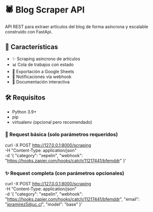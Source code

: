 # 🕷️ Blog Scraper API

API REST para extraer artículos del blog de forma asíncrona y escalable construido con FastApi.

## 🚀 Características

- ✨ Scraping asíncrono de artículos
- 📊 Cola de trabajos con estado
- 📝 Exportación a Google Sheets
- 🔔 Notificaciones vía webhook
- 📱 Documentación interactiva 

## 🛠️ Requisitos

- Python 3.9+
- pip
- virtualenv (opcional pero recomendado)

### 🚀 Request básica (solo parámetros requeridos)
curl -X POST http://127.0.0.1:8000/scraping \
     -H "Content-Type: application/json" \
     -d '{
          "category": "xepelin",
          "webhook": "https://hooks.zapier.com/hooks/catch/11217441/bfemddr"
        }'



### ✨ Request completa (con parámetros opcionales)
curl -X POST http://127.0.0.1:8000/scraping \
     -H "Content-Type: application/json" \
     -d '{
          "category": "xepelin",
          "webhook": "https://hooks.zapier.com/hooks/catch/11217441/bfemddr",
          "email": "jpramirez5@uc.cl",
          "model": "base"
        }'
